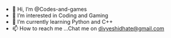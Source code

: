 - 👋 Hi, I’m @Codes-and-games
- 👀 I’m interested in Coding and Gaming
- 🌱 I’m currently learning Python and C++
- 📫 How to reach me ...Chat me on divyeshidhate@gmail.com

<!---
Codes-and-games/Codes-and-games is a ✨ special ✨ repository because its `README.md` (this file) appears on your GitHub profile.
You can click the Preview link to take a look at your changes.
--->
